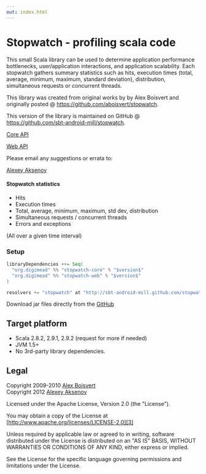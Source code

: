 ```yaml
---
out: index.html
---
```

# Stopwatch - profiling scala code

This small Scala library can be used to determine application performance bottlenecks, user/application interactions, and application scalability. Each stopwatch gathers summary statistics such as hits, execution times (total, average, minimum, maximum, standard deviation), distribution, simultaneous requests or concurrent threads.

This library was created from original works by by Alex Boisvert and originally posted @ <https://github.com/aboisvert/stopwatch>.

This version of the library is maintained on GitHub @ <https://github.com/sbt-android-mill/stopwatch>. 

[Core API](http://sbt-android-mill.github.com/stopwatch/core-api/)

[Web API](http://sbt-android-mill.github.com/stopwatch/web-api/)

Please email any suggestions or errata to:

[Alexey Aksenov][2]

#### Stopwatch statistics

* Hits
* Execution times
* Total, average, minimum, maximum, std dev, distribution
* Simultaneous requests / concurrent threads
* Errors and exceptions

(All over a given time interval)

### Setup

```scala
libraryDependencies ++= Seq(
  "org.digimead" %% "stopwatch-core" % "$version$"
  "org.digimead" %% "stopwatch-web" % "$version$"
)

resolvers += "stopwatch" at "http://sbt-android-mill.github.com/stopwatch/releases"
```

Download jar files directly from the [GitHub](https://github.com/sbt-android-mill/stopwatch/tree/master/publish/releases/org/digimead)

## Target platform

* Scala 2.8.2, 2.9.1, 2.9.2 (request for more if needed)
* JVM 1.5+
* No 3rd-party library dependencies.

## Legal

Copyright 2009-2010 [Alex Boisvert][1] <br/>
Copyright 2012 [Alexey Aksenov][2]

Licensed under the Apache License, Version 2.0 (the "License").

You may obtain a copy of the License at [http://www.apache.org/licenses/LICENSE-2.0][3]

Unless required by applicable law or agreed to in writing, software distributed under the License is distributed on an "AS IS" BASIS, WITHOUT WARRANTIES OR CONDITIONS OF ANY KIND, either express or implied.

See the License for the specific language governing permissions and limitations under the License.

  [1]: mailto:alex.boisvert@gmail.com
  [2]: mailto:ezh@ezh.msk.ru
  [3]: http://www.apache.org/licenses/LICENSE-2.0

